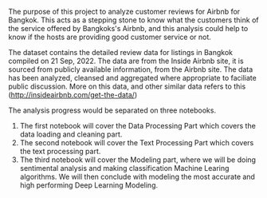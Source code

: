 The purpose of this project to analyze customer reviews for Airbnb for Bangkok. This acts as a stepping stone to know what the customers think of the service offered by Bangkoks's Airbnb, and this analysis could help to know if the hosts are providing good customer service or not. 

The dataset contains the detailed review data for listings in Bangkok compiled on 21 Sep, 2022. The data are from the Inside Airbnb site, it is sourced from publicly available information, from the Airbnb site. The data has been analyzed, cleansed and aggregated where appropriate to faciliate public discussion. More on this data, and other similar data refers to this (http://insideairbnb.com/get-the-data/)

The analysis progress would be separated on three notebooks.

1) The first notebook will cover the Data Processing Part which covers the data loading and cleaning part. 
2) The second notebook will cover the Text Processing Part which covers the text processing part. 
3) The third notebook will cover the Modeling part, where we will be doing sentimental analysis and making classification Machine Learing algorithms. We will then conclude with modeling the most accurate and high performing Deep Learning Modeling.

 
